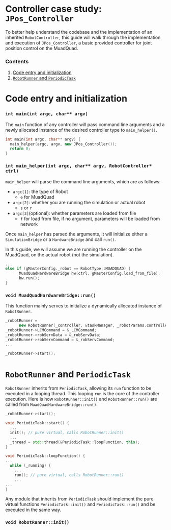 # Controller case study: `JPos_Controller`
To better help understand the codebase and the implementation of an inherited `RobotController`, this guide will walk through the implementation and execution of `JPos_Controller`, a basic provided controller for joint position control on the MuadQuad.

### Contents
1. [Code entry and initialization](#code-entry-and-initialization)
2. [`RobotRunner` and `PeriodicTask`](#robotrunner-and-periodictask)

# Code entry and initialization
### `int main(int argc, char** argv)`
The `main` function of any controller will pass command line arguments and a newly allocated instance of the desired controller type to `main_helper()`.
```cpp
int main(int argc, char** argv) {
  main_helper(argc, argv, new JPos_Controller());
  return 0;
}
```

### `int main_helper(int argc, char** argv, RobotController* ctrl)`
`main_helper` will parse the command line arguments, which are as follows:
- `argc[1]`: the type of Robot
  - `e` for MuadQuad
- `argc[2]`: whether you are running the simulation or actual robot
  - `s` or `r`
- `argc[3]`(optional): whether parameters are loaded from file
  - `f` for load from file, if no argument, parameters will be loaded from network

Once `main_helper` has parsed the arguments, it will initialize either a `SimulationBridge` or a `HardwareBridge` and call `run()`.

In this guide, we will assume we are running the controller on the MuadQuad, on the actual robot (not the simulation).

```cpp
...
else if (gMasterConfig._robot == RobotType::MUADQUAD) {
      MuadQuadHardwareBridge hw(ctrl, gMasterConfig.load_from_file);
      hw.run();
}
```
### `void MuadQuadHardwareBridge::run()`
This function mainly serves to initialize a dynamically allocated instance of `RobotRunner`.
```cpp
_robotRunner =
      new RobotRunner(_controller, &taskManager, _robotParams.controller_dt, "robot-control");   
_robotRunner->LCMCommand = &_LCMCommand;
_robotRunner->robServData = &_robServData;
_robotRunner->robServCommand = &_robServCommand;
...
```

```cpp
_robotRunner->start();
```

# `RobotRunner` and `PeriodicTask`
`RobotRunner` inherits from `PeriodicTask`, allowing its `run` function to be executed in a looping thread. This looping `run` is the core of the controller execution. Here is how `RobotRunner::init()` and `RobotRunner::run()` are called from `MuadQuadHardwareBridge::run()`:

```cpp
_robotRunner->start();
```

```cpp
void PeriodicTask::start() {
  ...
  init(); // pure virtual, calls RobotRunner::init()
  ...
  _thread = std::thread(&PeriodicTask::loopFunction, this);
}
```

```cpp
void PeriodicTask::loopFunction() {
...
  while (_running) {
    ...
    run(); // pure virtual, calls RobotRunner::run()
    ...
...
}
```

Any module that inherits from `PeriodicTask` should implement the pure virtual functions `PeriodicTask::init()` and `PeriodicTask::run()` and be executed in the same way.

### `void RobotRunner::init()`
